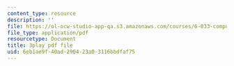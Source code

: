 ```yaml
---
content_type: resource
description: ''
file: https://ol-ocw-studio-app-qa.s3.amazonaws.com/courses/6-033-computer-system-engineering-spring-2018/6eb1ae9f40ad290423a03116bbdfaf75_r2_-2KW76ec.pdf
file_type: application/pdf
resourcetype: Document
title: 3play pdf file
uid: 6eb1ae9f-40ad-2904-23a0-3116bbdfaf75
---
```

